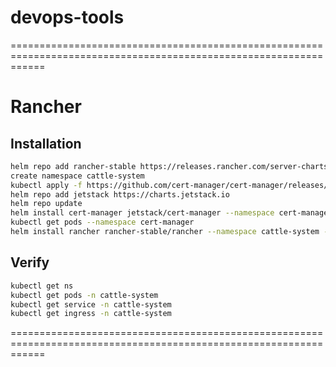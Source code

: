 # devops-tools
==================================================================================================================
# Rancher
## Installation
```sh
helm repo add rancher-stable https://releases.rancher.com/server-charts/stable
create namespace cattle-system
kubectl apply -f https://github.com/cert-manager/cert-manager/releases/download/v1.11.0/cert-manager.crds.yaml
helm repo add jetstack https://charts.jetstack.io
helm repo update
helm install cert-manager jetstack/cert-manager --namespace cert-manager --create-namespace --version v1.11.0
kubectl get pods --namespace cert-manager
helm install rancher rancher-stable/rancher --namespace cattle-system --set hostname=rancher.theeducloud.com --set bootstrapPassword=admin
```
## Verify
```sh
kubectl get ns
kubectl get pods -n cattle-system
kubectl get service -n cattle-system
kubectl get ingress -n cattle-system
```
==================================================================================================================

